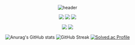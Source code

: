 <div align=center>
  
  ![header](https://capsule-render.vercel.app/api?type=Cylinder&color=000000&section=header&text=Hi👋%20my%20name%20is%20Ahn%20sejoon😄&fontColor=ffffff&fontSize=50&animation=twinkling)
  
  <a href="https://github.com/ansejoon1117"><img src="https://img.shields.io/badge/Git%20Hub-181717?style=flat-square&logo=Github&logoColor=white&link=https://github.com/ansejoon1117"/></a>
  <a href="https://www.facebook.com/profile.php?id=100016140610068"><img src="https://img.shields.io/badge/Facebook-1877F2?style=flat-square&logo=Instagram&logoColor=white&link=https://www.facebook.com/profile.php?id=100016140610068"/></a>
  <a href="https://www.instagram.com/3jjuni_00/"><img src="https://img.shields.io/badge/Instagram-E4405F?style=flat-square&logo=Instagram&logoColor=white&link=https://www.instagram.com/3jjuni_00/"/></a>
  
  <a href="mailto:asj001117@naver.com"><img src="https://img.shields.io/badge/Naver-03C75A?style=flat-square&logo=Naver&logoColor=white&link=asj001117@naver.com"/></a>
  <a href="mailto:asj87451107@gmail.com"><img src="https://img.shields.io/badge/Gmail-d14836?style=flat-square&logo=Gmail&logoColor=white&link=asj87451107@gmail.com"/></a>
 
  ![Anurag's GitHub stats](https://github-readme-stats.vercel.app/api?username=ansejoon1117&theme=dark&show_icons=true)
  ![GitHub Streak](https://streak-stats.demolab.com/?user=ansejoon1117&theme=highcontrast)
  [![Solved.ac Profile](http://mazassumnida.wtf/api/v2/generate_badge?boj=ansejoon1117)](https://solved.ac/ansejoon1117/)
  
</div>

<!--
**ansejoon1117/ansejoon1117** is a ✨ _special_ ✨ repository because its `README.md` (this file) appears on your GitHub profile.

Here are some ideas to get you started:
- 🔭 I’m currently working on ...
- 🌱 I’m currently learning ...
- 👯 I’m looking to collaborate on ...
- 🤔 I’m looking for help with ...
- 💬 Ask me about ...
- 📫 How to reach me: ...
- 😄 Pronouns: ...
- ⚡ Fun fact: ...
-->
